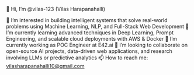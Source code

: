 👋 Hi, I’m @vilas-123 (Vilas Harapanahalli)

👀 I’m interested in building intelligent systems that solve real-world problems using Machine Learning, NLP, and Full-Stack Web Development
🌱 I’m currently learning advanced techniques in Deep Learning, Prompt Engineering, and scalable cloud deployments with AWS & Docker
🌱 I’m currently working as POC Engineer at E42.ai
💞️ I’m looking to collaborate on open-source AI projects, data-driven web applications, and research involving LLMs or predictive analytics
📫 How to reach me: vilasharapanahalli10@gmail.com
<!---
vilas-123/vilas-123 is a ✨ special ✨ repository because its `README.md` (this file) appears on your GitHub profile.
You can click the Preview link to take a look at your changes.
--->
